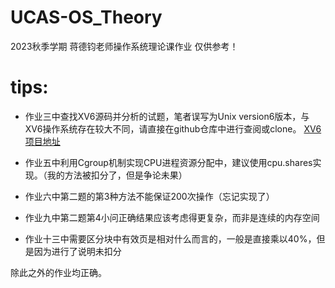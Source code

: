 # UCAS-OS_Theory
2023秋季学期 蒋德钧老师操作系统理论课作业 仅供参考！ 

# tips:
- 作业三中查找XV6源码并分析的试题，笔者误写为Unix version6版本，与XV6操作系统存在较大不同，请直接在github仓库中进行查阅或clone。
[XV6项目地址](git://github.com/mit-pdos/xv6-riscv.git)

- 作业五中利用Cgroup机制实现CPU进程资源分配中，建议使用cpu.shares实现。（我的方法被扣分了，但是争论未果）

- 作业六中第二题的第3种方法不能保证200次操作（忘记实现了）

- 作业九中第二题第4小问正确结果应该考虑得更复杂，而非是连续的内存空间

- 作业十三中需要区分块中有效页是相对什么而言的，一般是直接乘以40%，但是因为进行了说明未扣分

除此之外的作业均正确。